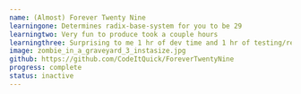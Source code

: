 ```yaml
---
name: (Almost) Forever Twenty Nine
learningone: Determines radix-base-system for you to be 29
learningtwo: Very fun to produce took a couple hours
learningthree: Surprising to me 1 hr of dev time and 1 hr of testing/refinement
image: zombie_in_a_graveyard_3_instasize.jpg
github: https://github.com/CodeItQuick/ForeverTwentyNine
progress: complete
status: inactive
---
```

